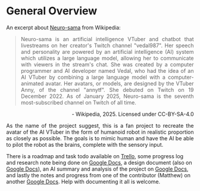 # General Overview

An excerpt about [Neuro-sama](https://en.wikipedia.org/wiki/Neuro-sama) from Wikipedia:

> <p style="text-align: justify;">Neuro-sama is an artificial intelligence VTuber and chatbot that livestreams on her creator's Twitch channel "vedal987". Her speech and personality are powered by an artificial intelligence (AI) system which utilizes a large language model, allowing her to communicate with viewers in the stream's chat. She was created by a computer programmer and AI developer named Vedal, who had the idea of an AI VTuber by combining a large language model with a computer-animated avatar. Her avatars, or models, are designed by the VTuber Anny, of the channel "annytf". She debuted on Twitch on 19 December 2022. As of January 2025, Neuro-sama is the seventh most-subscribed channel on Twitch of all time.</p>

<p style="text-align: right;">- Wikipedia, 2025. Licensed under CC-BY-SA-4.0</p>

<p style="text-align: justify;">As the name of the project suggest, this is a fan project to recreate the avatar of the AI VTuber in the form of humanoid robot in realistic proportion as closely as possible. The goals is to mimic human and have the AI be able to pilot the robot as the brains, complete with the sensory input.</p>

There is a roadmap and task todo available on [Trello](https://trello.com/b/5YM2i79k/neurobot-1000-tasks), some progress log and research note being done on [Google Docs](https://docs.google.com/document/d/1tviNW9GpNmZhO2pqJLebRfayhfRYGw4r1T3Ncf5c9SY/edit?tab=t.0), a design document (also on [Google Docs](https://docs.google.com/document/d/1_gY5UZQh4Kz2YYL1XvHLDYsqq42asHxa3bZvdFq3N7U/edit?tab=t.0#heading=h.6gvmchs8hzet)), an AI summary and analysis of the project on [Google Docs](https://docs.google.com/document/d/1p15iiicFBDwWs5qrAErYYSRKYWAtDBnSNWQUW2t2j9Q/edit?tab=t.0#heading=h.yw0ccleg1j1n), and lastly the notes and progress from one of the contributor (Matthew) on another [Google Docs](https://docs.google.com/document/d/1USKIx4qvF5gEVc0TgfPfUURr_R-Tp42Q1ZkasvdIU7k/edit?tab=t.0). Help with documenting it all is welcome.
